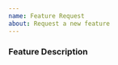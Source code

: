 ```yaml
---
name: Feature Request
about: Request a new feature
---
```


<!-- Have a question? Join #thelounge on freenode. -->
<!-- Make sure to check the existing issues prior to submitting your suggestion. -->

### Feature Description
